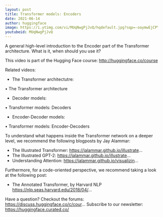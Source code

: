 ```yaml
---
layout: post
title: Transformer models: Encoders
date: 2021-06-14
author: huggingface
image: https://i.ytimg.com/vi/MUqNwgPjJvQ/hqdefault.jpg?sqp=-oaymwEjCPYBEIoBSFryq4qpAxUIARUAAAAAGAElAADIQj0AgKJDeAE=&rs=AOn4CLCqFzHgpmXHvecsmZNqPtZk7nLMqw
youtubeid: MUqNwgPjJvQ
---
```

A general high-level introduction to the Encoder part of the Transformer architecture. What is it, when should you use it?

This video is part of the Hugging Face course: http://huggingface.co/course

Related videos:
- The Transformer architectutre:   

 • The Transformer architecture  
- Decoder models:   

 • Transformer models: Decoders  
- Encoder-Decoder models:   

 • Transformer models: Encoder-Decoders  

To understand what happens inside the Transformer network on a deeper level, we recommend the following blogposts by Jay Alammar:
- The Illustrated Transformer: https://jalammar.github.io/illustrate...
- The Illustrated GPT-2: https://jalammar.github.io/illustrate...
- Understanding Attention: https://jalammar.github.io/visualizin...

Furthermore, for a code-oriented perspective, we recommend taking a look at the following post:
- The Annotated Transformer, by Harvard NLP https://nlp.seas.harvard.edu/2018/04/...

Have a question? Checkout the forums: https://discuss.huggingface.co/c/cour...
Subscribe to our newsletter: https://huggingface.curated.co/
